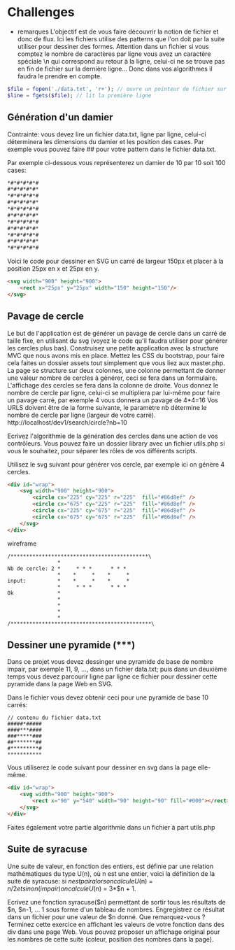 # Challenges

- remarques
L'objectif est de vous faire découvrir la notion de fichier et donc de flux. Ici les fichiers utilise des patterns que l'on doit par la suite utiliser pour dessiner des formes.
Attention dans un fichier si vous comptez le nombre de caractères par ligne vous avez un caractère spéciale \n qui correspond au retour à la ligne, celui-ci ne se trouve pas en fin de fichier sur la dernière ligne... Donc dans vos algorithmes il faudra le prendre en compte.

```php
$file = fopen('./data.txt', 'r+'); // ouvre un pointeur de fichier sur la première ligne
$line = fgets($file); // lit la première ligne
```

## Génération d'un damier
Contrainte: vous devez lire un fichier data.txt, ligne par ligne, celui-ci déterminera les dimensions du damier et les position des cases. Par exemple vous pouvez faire *#*# pour votre pattern dans le fichier data.txt.

Par exemple ci-dessous vous représenterez un damier de 10 par 10 soit 100 cases:

```txt
*#*#*#*#*#
#*#*#*#*#*
*#*#*#*#*#
#*#*#*#*#*
*#*#*#*#*#
#*#*#*#*#*
*#*#*#*#*#
#*#*#*#*#*
*#*#*#*#*#
#*#*#*#*#*
*#*#*#*#*#
```

Voici le code pour dessiner en SVG un carré de largeur 150px et placer à la position 25px en x et 25px en y.

```html
<svg width="900" height="900">
	<rect x="25px" y="25px" width="150" height="150"/>
</svg>
```

## Pavage de cercle
Le but de l'application est de générer un pavage de cercle dans un carré de taille fixe, en utilisant du svg (voyez le code qu'il faudra utiliser pour générer les cercles plus bas).
Construisez une petite application avec la structure MVC que nous avons mis en place. Mettez les CSS du bootstrap, pour faire cela faites un dossier assets tout simplement que vous liez aux master.php. La page se structure sur deux colonnes, une colonne permettant de donner une valeur nombre de cercles à générer, ceci se fera dans un formulaire. L'affichage des cercles se fera dans la colonne de droite.
Vous donnez le nombre de cercle par ligne, celui-ci se multipliera par lui-même pour faire un pavage carré, par exemple 4 vous donnera un pavage de 4*4=16
Vos URLS doivent être de la forme suivante, le paramètre nb détermine le nombre de cercle par ligne (largeur de votre carré).
http://localhost/dev1/search/circle?nb=10

Ecrivez l'algorithmie de la génération des cercles dans une action de vos contrôleurs. Vous pouvez faire un dossier library avec un fichier utils.php si vous le souhaitez, pour séparer les rôles de vos différents scripts.

Utilisez le svg suivant pour générer vos cercle, par exemple ici on génère 4 cercles.

```html
<div id="wrap">
	<svg width="900" height="900">
		<circle cx="225" cy="225" r="225"  fill="#86d8ef" />
		<circle cx="675" cy="225" r="225"  fill="#86d8ef" />
		<circle cx="225" cy="675" r="225"  fill="#86d8ef" />
		<circle cx="675" cy="675" r="225"  fill="#86d8ef" />
	</svg>
</div>
```

wireframe

```
/********************************************\
				*  
Nb de cercle: 2	*     * * *      * * * 
				*    *     *    *     *
input:         	*    *     *    *     *
               	*     * * *      * * * 
Ok	 			*
				*
				*
				*
				*
/*********************************************\

```

## Dessiner une pyramide (***)
Dans ce projet vous devez dessinger une pyramide de base de nombre impair, par exemple 11, 9, ..., dans un fichier data.txt; puis dans un deuxième temps vous devez parcourir ligne par ligne ce fichier pour dessiner cette pyramide dans la page Web en SVG.

Dans le fichier vous devez obtenir ceci pour une pyramide de base 10 carrés:

```
// contenu du fichier data.txt
#####*#####
####***####
###*****###
##*******##
#*********#
***********
```
Vous utiliserez le code suivant pour dessiner en svg dans la page elle-même.

```html
<div id="wrap">
	<svg width="900" height="900">
		<rect x="90" y="540" width="90" height="90" fill="#000"></rect>
	</svg>
</div>
```

Faites également votre partie algorithmie dans un fichier à part utils.php

## Suite de syracuse
Une suite de valeur, en fonction des entiers, est définie par une relation mathématiques du type U(n), où n est une entier, voici la définition de la suite de syracuse: si $n est pair alors on calcule U($n) = $n/2 et sinon (impair) on calcule U($n) =  3*$n + 1. 

Ecrivez une fonction syracuse($n) permettant de sortir tous les résultats de $n, $n-1, ... 1 sous forme d'un tableau de nombres.
Engregistrez ce résultat dans un fichier pour une valeur de $n donné. Que remarquez-vous ? 
Terminez cette exercice en affichant les valeurs de votre fonction dans des div dans une page Web. Vous pouvez proposer un affichage original pour les nombres de cette suite (coleur, position des nombres dans la page).


